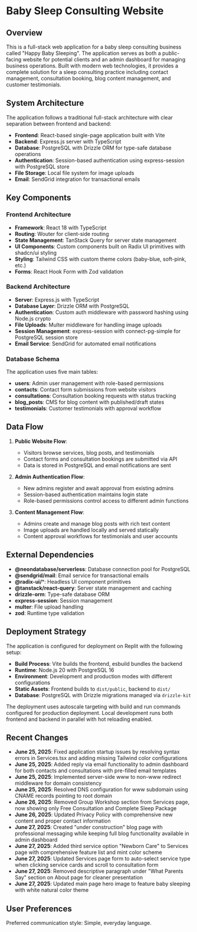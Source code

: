 # Baby Sleep Consulting Website

## Overview

This is a full-stack web application for a baby sleep consulting business called "Happy Baby Sleeping". The application serves as both a public-facing website for potential clients and an admin dashboard for managing business operations. Built with modern web technologies, it provides a complete solution for a sleep consulting practice including contact management, consultation booking, blog content management, and customer testimonials.

## System Architecture

The application follows a traditional full-stack architecture with clear separation between frontend and backend:

- **Frontend**: React-based single-page application built with Vite
- **Backend**: Express.js server with TypeScript
- **Database**: PostgreSQL with Drizzle ORM for type-safe database operations
- **Authentication**: Session-based authentication using express-session with PostgreSQL store
- **File Storage**: Local file system for image uploads
- **Email**: SendGrid integration for transactional emails

## Key Components

### Frontend Architecture
- **Framework**: React 18 with TypeScript
- **Routing**: Wouter for client-side routing
- **State Management**: TanStack Query for server state management
- **UI Components**: Custom components built on Radix UI primitives with shadcn/ui styling
- **Styling**: Tailwind CSS with custom theme colors (baby-blue, soft-pink, etc.)
- **Forms**: React Hook Form with Zod validation

### Backend Architecture
- **Server**: Express.js with TypeScript
- **Database Layer**: Drizzle ORM with PostgreSQL
- **Authentication**: Custom auth middleware with password hashing using Node.js crypto
- **File Uploads**: Multer middleware for handling image uploads
- **Session Management**: express-session with connect-pg-simple for PostgreSQL session store
- **Email Service**: SendGrid for automated email notifications

### Database Schema
The application uses five main tables:
- **users**: Admin user management with role-based permissions
- **contacts**: Contact form submissions from website visitors
- **consultations**: Consultation booking requests with status tracking
- **blog_posts**: CMS for blog content with published/draft states
- **testimonials**: Customer testimonials with approval workflow

## Data Flow

1. **Public Website Flow**:
   - Visitors browse services, blog posts, and testimonials
   - Contact forms and consultation bookings are submitted via API
   - Data is stored in PostgreSQL and email notifications are sent

2. **Admin Authentication Flow**:
   - New admins register and await approval from existing admins
   - Session-based authentication maintains login state
   - Role-based permissions control access to different admin functions

3. **Content Management Flow**:
   - Admins create and manage blog posts with rich text content
   - Image uploads are handled locally and served statically
   - Content approval workflows for testimonials and user accounts

## External Dependencies

- **@neondatabase/serverless**: Database connection pool for PostgreSQL
- **@sendgrid/mail**: Email service for transactional emails
- **@radix-ui/***: Headless UI component primitives
- **@tanstack/react-query**: Server state management and caching
- **drizzle-orm**: Type-safe database ORM
- **express-session**: Session management
- **multer**: File upload handling
- **zod**: Runtime type validation

## Deployment Strategy

The application is configured for deployment on Replit with the following setup:
- **Build Process**: Vite builds the frontend, esbuild bundles the backend
- **Runtime**: Node.js 20 with PostgreSQL 16
- **Environment**: Development and production modes with different configurations
- **Static Assets**: Frontend builds to `dist/public`, backend to `dist/`
- **Database**: PostgreSQL with Drizzle migrations managed via `drizzle-kit`

The deployment uses autoscale targeting with build and run commands configured for production deployment. Local development runs both frontend and backend in parallel with hot reloading enabled.

## Recent Changes

- **June 25, 2025**: Fixed application startup issues by resolving syntax errors in Services.tsx and adding missing Tailwind color configurations
- **June 25, 2025**: Added reply via email functionality to admin dashboard for both contacts and consultations with pre-filled email templates
- **June 25, 2025**: Implemented server-side www to non-www redirect middleware for domain consistency
- **June 25, 2025**: Resolved DNS configuration for www subdomain using CNAME records pointing to root domain
- **June 26, 2025**: Removed Group Workshop section from Services page, now showing only Free Consultation and Complete Sleep Package
- **June 26, 2025**: Updated Privacy Policy with comprehensive new content and proper contact information
- **June 27, 2025**: Created "under construction" blog page with professional messaging while keeping full blog functionality available in admin dashboard
- **June 27, 2025**: Added third service option "Newborn Care" to Services page with comprehensive feature list and mint color scheme
- **June 27, 2025**: Updated Services page form to auto-select service type when clicking service cards and scroll to consultation form
- **June 27, 2025**: Removed descriptive paragraph under "What Parents Say" section on About page for cleaner presentation
- **June 27, 2025**: Updated main page hero image to feature baby sleeping with white natural color theme

## User Preferences

Preferred communication style: Simple, everyday language.